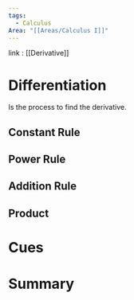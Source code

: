 ```yaml
---
tags:
  - Calculus
Area: "[[Areas/Calculus I]]"
---
```

link : [[Derivative]]
# Differentiation
Is the process to find the derivative.
## Constant Rule
## Power Rule
## Addition Rule
## Product 
# Cues
# Summary
```

```